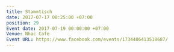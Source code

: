 ```yaml
---
title: Stammtisch
date: 2017-07-17 08:25:00 +07:00
position: 29
Event date: 2017-07-19 00:00:00 +07:00
Venue: Nhac Cafe
Event URL: https://www.facebook.com/events/1734486413518687/
---
```


